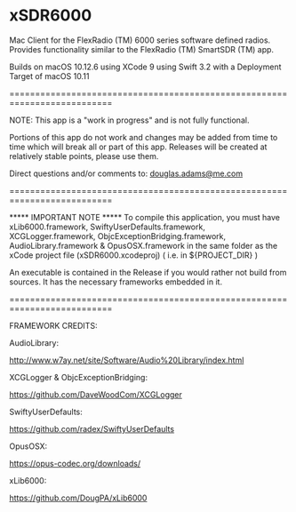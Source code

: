 # xSDR6000
Mac Client for the FlexRadio (TM) 6000 series software defined radios. 
Provides functionality similar to the FlexRadio (TM) SmartSDR (TM) app.

Builds on macOS 10.12.6 using XCode 9 using Swift 3.2 with a Deployment
Target of macOS 10.11

==========================================================================

NOTE: This app is a "work in progress" and is not fully functional.

Portions of this app do not work and changes may be added from time to time
which will break all or part of this app. Releases will be created at
relatively stable points, please use them.

Direct questions and/or comments to:  douglas.adams@me.com

==========================================================================

***** IMPORTANT NOTE *****
To compile this application, you must have
xLib6000.framework, SwiftyUserDefaults.framework, XCGLogger.framework,
ObjcExceptionBridging.framework, AudioLibrary.framework & OpusOSX.framework
in the same folder  as the xCode project file (xSDR6000.xcodeproj) ( i.e. in ${PROJECT_DIR} )

An executable is contained in the Release if you would rather not build
from sources. It has the necessary frameworks embedded in it.

==========================================================================

FRAMEWORK CREDITS:

AudioLibrary: 

http://www.w7ay.net/site/Software/Audio%20Library/index.html

XCGLogger & ObjcExceptionBridging:

https://github.com/DaveWoodCom/XCGLogger

SwiftyUserDefaults:

https://github.com/radex/SwiftyUserDefaults

OpusOSX:

https://opus-codec.org/downloads/

xLib6000:

https://github.com/DougPA/xLib6000
